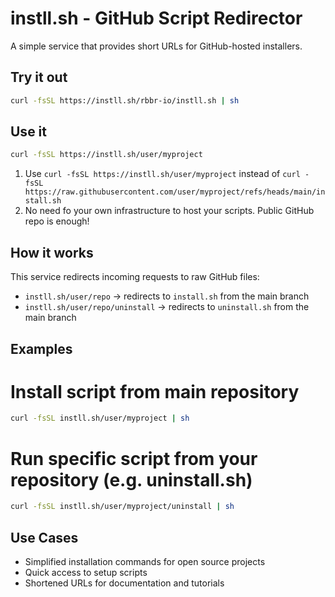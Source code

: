 # instll.sh - GitHub Script Redirector

A simple service that provides short URLs for GitHub-hosted installers.

## Try it out

```bash
curl -fsSL https://instll.sh/rbbr-io/instll.sh | sh
```

## Use it

```bash
curl -fsSL https://instll.sh/user/myproject
```

1. Use `curl -fsSL https://instll.sh/user/myproject` instead of `curl -fsSL https://raw.githubusercontent.com/user/myproject/refs/heads/main/install.sh`
2. No need fo your own infrastructure to host your scripts. Public GitHub repo is enough!

## How it works

This service redirects incoming requests to raw GitHub files:

- `instll.sh/user/repo` → redirects to `install.sh` from the main branch
- `instll.sh/user/repo/uninstall` → redirects to `uninstall.sh` from the main branch




## Examples

# Install script from main repository

```bash
curl -fsSL instll.sh/user/myproject | sh
```

# Run specific script from your repository (e.g. uninstall.sh)

```bash
curl -fsSL instll.sh/user/myproject/uninstall | sh
```

## Use Cases

- Simplified installation commands for open source projects
- Quick access to setup scripts
- Shortened URLs for documentation and tutorials
